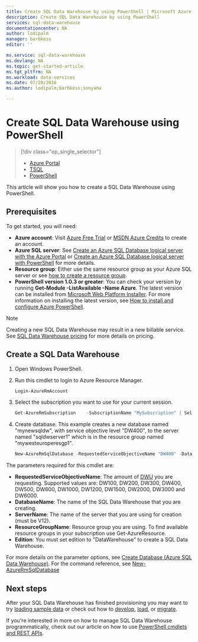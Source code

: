 ```yaml
---
title: Create SQL Data Warehouse by using PowerShell | Microsoft Azure
description: Create SQL Data Warehouse by using PowerShell
services: sql-data-warehouse
documentationcenter: NA
author: lodipalm
manager: barbkess
editor: ''

ms.service: sql-data-warehouse
ms.devlang: NA
ms.topic: get-started-article
ms.tgt_pltfrm: NA
ms.workload: data-services
ms.date: 07/20/2016
ms.author: lodipalm;barbkess;sonyama

---
```

# Create SQL Data Warehouse using PowerShell
> [!div class="op_single_selector"]
> * [Azure Portal](sql-data-warehouse-get-started-provision.md)
> * [TSQL](sql-data-warehouse-get-started-create-database-tsql.md)
> * [PowerShell](sql-data-warehouse-get-started-provision-powershell.md)
> 
> 

This article will show you how to create a SQL Data Warehouse using PowerShell.

## Prerequisites
To get started, you will need:

* **Azure account**: Visit [Azure Free Trial](https://azure.microsoft.com/pricing/free-trial/?WT.mc_id=A261C142F) or [MSDN Azure Credits](https://azure.microsoft.com/pricing/member-offers/msdn-benefits-details/?WT.mc_id=A261C142F) to create an account.
* **Azure SQL server**:  See [Create an Azure SQL Database logical server with the Azure Portal](../sql-database/sql-database-get-started.md#create-an-azure-sql-database-logical-server) or 
  [Create an Azure SQL Database logical server with PowerShell](../sql-database/sql-database-get-started-powershell.md#database-setup-create-a-resource-group-server-and-firewall-rule) for more details.
* **Resource group**: Either use the same resource group as your Azure SQL server or see [how to create a resource group](../resource-group-template-deploy-portal.md#create-resource-group).
* **PowerShell version 1.0.3 or greater**:  You can check your version by running **Get-Module -ListAvailable -Name Azure**.  The latest version can be installed from  [Microsoft Web Platform Installer](https://aka.ms/webpi-azps).  For more information on installing the latest version, see [How to install and configure Azure PowerShell](../powershell-install-configure.md).

> [!NOTE]
> Creating a new SQL Data Warehouse may result in a new billable service.  See [SQL Data Warehouse pricing](https://azure.microsoft.com/pricing/details/sql-data-warehouse/) for more details on pricing.
> 
> 

## Create a SQL Data Warehouse
1. Open Windows PowerShell.
2. Run this cmdlet to login to Azure Resource Manager.
   
    ```Powershell
    Login-AzureRmAccount
    ```
3. Select the subscription you want to use for your current session.
   
    ```Powershell
    Get-AzureRmSubscription    -SubscriptionName "MySubscription" | Select-AzureRmSubscription
    ```
4. Create database. This example creates a new database named "mynewsqldw", with service objective level "DW400", to the server named "sqldwserver1" which is in the resource group named "mywesteuroperesgp1".
   
   ```Powershell
   New-AzureRmSqlDatabase -RequestedServiceObjectiveName "DW400" -DatabaseName "mynewsqldw" -ServerName "sqldwserver1" -ResourceGroupName "mywesteuroperesgp1" -Edition "DataWarehouse"
   ```

The parameters required for this cmdlet are:

* **RequestedServiceObjectiveName**: The amount of [DWU](sql-data-warehouse-overview-what-is.md#data-warehouse-units) you are requesting.  Supported values are: DW100, DW200, DW300, DW400, DW500, DW600, DW1000, DW1200, DW1500, DW2000, DW3000 and DW6000.
* **DatabaseName**: The name of the SQL Data Warehouse that you are creating.
* **ServerName**: The name of the server that you are using for creation (must be V12).
* **ResourceGroupName**: Resource group you are using.  To find available resource groups in your subscription use Get-AzureResource.
* **Edition**: You must set edition to "DataWarehouse" to create a SQL Data Warehouse.

For more details on the parameter options, see [Create Database (Azure SQL Data Warehouse)](https://msdn.microsoft.com/library/mt204021.aspx).
For the command reference, see [New-AzureRmSqlDatabase](https://msdn.microsoft.com/library/mt619339.aspx)

## Next steps
After your SQL Data Warehouse has finished provisioning you may want to try [loading sample data](./sql-data-warehouse-get-started-load-sample-databases.md) or check out how to [develop](sql-data-warehouse-overview-develop.md), [load](sql-data-warehouse-load-with-bcp.md), or [migrate](sql-data-warehouse-overview-migrate.md).

If you're interested in more on how to manage SQL Data Warehouse programmatically, check out our article on how to use [PowerShell cmdlets and REST APIs](sql-data-warehouse-reference-powershell-cmdlets.md).

<!--Image references-->

<!--Article references-->
[DWU]: ./sql-data-warehouse-overview-what-is.md#data-warehouse-units
[migrate]: ./sql-data-warehouse-overview-migrate.md
[develop]: ./sql-data-warehouse-overview-develop.md
[load]: ./sql-data-warehouse-load-with-bcp.md
[loading sample data]: ./sql-data-warehouse-get-started-load-sample-databases.md
[PowerShell cmdlets and REST APIs]: ./sql-data-warehouse-reference-powershell-cmdlets.md
[firewall rules]: ../sql-database-configure-firewall-settings.md

[How to install and configure Azure PowerShell]: ../powershell/powershell-install-configure.md
[how to create a SQL Data Warehouse from the Azure Portal]: ./sql-data-warehouse-get-started-provision.md
[Create an Azure SQL Database logical server with the Azure Portal]: ../sql-database/sql-database-get-started.md#create-an-azure-sql-database-logical-server
[Create an Azure SQL Database logical server with PowerShell]: ../sql-database/sql-database-get-started-powershell.md#database-setup-create-a-resource-group-server-and-firewall-rule
[how to create a resource group]: ../resource-group-template-deploy-portal.md#create-resource-group

<!--MSDN references--> 
[MSDN]: https://msdn.microsoft.com/library/azure/dn546722.aspx
[New-AzureRmSqlDatabase]: https://msdn.microsoft.com/library/mt619339.aspx
[Create Database (Azure SQL Data Warehouse)]: https://msdn.microsoft.com/library/mt204021.aspx

<!--Other Web references-->
[Microsoft Web Platform Installer]: https://aka.ms/webpi-azps
[SQL Data Warehouse pricing]: https://azure.microsoft.com/pricing/details/sql-data-warehouse/
[Azure Free Trial]: https://azure.microsoft.com/pricing/free-trial/?WT.mc_id=A261C142F
[MSDN Azure Credits]: https://azure.microsoft.com/pricing/member-offers/msdn-benefits-details/?WT.mc_id=A261C142F
